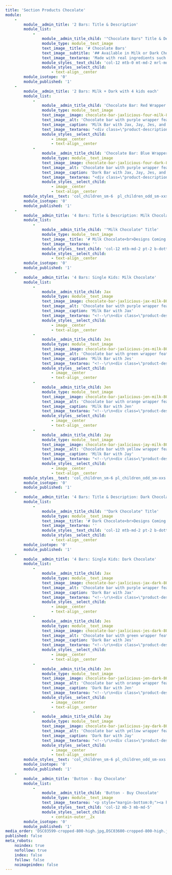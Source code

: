 ```yaml
---
title: 'Section Products Chocolate'
module:
    -
        module__admin_title: '2 Bars: Title & Description'
        module_list:
            -
                module__admin_title_child: '"Chocolate Bars" Title & Description'
                module_type: module__text_image
                text_image__title: '# Chocolate Bars'
                text_image__subtitle: '## Available in Milk or Dark Chocolate with Your Choice of Wrapper'
                text_image__textarea: 'Made with real ingredients such as **cocoa butter**, **cocoa liquor**, and **natural vanilla**.<br>The result is a rich, smooth and delicious chocolate.'
                module_styles__text_child: 'col-12 mtb-0 mt-md-2 mrl-md-2 pt-2 prl-1 pb-0 pb-md-1'
                module_styles__select_child:
                    - text-align__center
        module_isotope: '0'
        module_published: '1'
    -
        module__admin_title: '2 Bars: Milk + Dark with 4 kids each'
        module_list:
            -
                module__admin_title_child: 'Chocolate Bar: Red Wrapper with 4 Kids'
                module_type: module__text_image
                text_image__image: chocolate-bar-jaxlicious-four-milk-800.jpg
                text_image__alt: 'Chocolate bar with purple wrapper featuring Jax'
                text_image__caption: 'Milk Bar with Jax, Jay, Jes, and Jen'
                text_image__textarea: "<div class=\"product-description\">\r\n<p>\r\nBulk Order of 144 Milk Chocolate Bars 3.5 OZ each<br>\r\n  <del>$4.25</del> $3.25 each x 144 = $468 <span class=\"figcaption-alt\">(includes delivery)</span>\r\n</p>\r\n</div>\r\n            \r\n<button id=\"add-to-cart\" type=\"button\" class=\"js-add-item snipcart-add-item polygon-2 background__9\" data-item-id=\"choc-001\" data-item-name=\"3.5 oz Milk Chocolate Bars\" data-item-price=\"468.00\" data-item-quantity=\"1\" data-item-url=\"/\" data-item-image=\"/user/pages/section-products-chocolate/chocolate-bar-jaxlicious-four-milk-300.jpg\" data-item-description=\"Case of 144 Bars (choc-001)\">add to cart</button>"
                module_styles__select_child:
                    - image__center
                    - text-align__center
            -
                module__admin_title_child: 'Chocolate Bar: Blue Wrapper with 4 Kids'
                module_type: module__text_image
                text_image__image: chocolate-bar-jaxlicious-four-dark-800.jpg
                text_image__alt: 'Chocolate bar with purple wrapper featuring Jax'
                text_image__caption: 'Dark Bar with Jax, Jay, Jes, and Jen'
                text_image__textarea: "<div class=\"product-description\">\r\n<p>\r\nBulk Order of 144 Dark Chocolate Bars 3.5 OZ each<br>\r\n   <del>$4.25</del> $3.25 each x 144 = $468 <span class=\"figcaption-alt\">(includes delivery)</span>\r\n</p>\r\n</div>\r\n\r\n<button id=\"add-to-cart\" type=\"button\" class=\"js-add-item snipcart-add-item  polygon-2 background__9\" data-item-id=\"choc-002\" data-item-name=\"3.5 oz Dark Chocolate Bars\" data-item-price=\"468.00\" data-item-quantity=\"1\" data-item-url=\"/\" data-item-image=\"/user/pages/section-products-chocolate/chocolate-bar-jaxlicious-four-dark-300.jpg\" data-item-description=\"Case of 144 Bars (choc-002)\">add to cart</button>"
                module_styles__select_child:
                    - image__center
                    - text-align__center
        module_styles__text: 'col_children_sm-6  pl_children_odd_sm-xxs pr_children_even_sm-xxs pl_children_even_sm-1 pr_children_odd_sm-1'
        module_isotope: '0'
        module_published: '1'
    -
        module__admin_title: '4 Bars: Title & Description: Milk Chocolate'
        module_list:
            -
                module__admin_title_child: '"Milk Chocolate" Title'
                module_type: module__text_image
                text_image__title: '# Milk Chocolate<br>Designs Coming Soon'
                text_image__textarea: ''
                module_styles__text_child: 'col-12 mtb-md-2 pt-2 b-dotted-xxs-3 b-yellow'
                module_styles__select_child:
                    - text-align__center
        module_isotope: '0'
        module_published: '1'
    -
        module__admin_title: '4 Bars: Single Kids: Milk Chocolate'
        module_list:
            -
                module__admin_title_child: Jax
                module_type: module__text_image
                text_image__image: chocolate-bar-jaxlicious-jax-milk-800.jpg
                text_image__alt: 'Chocolate bar with purple wrapper featuring Jax'
                text_image__caption: 'Milk Bar with Jax'
                text_image__textarea: "<!--\r\n<div class=\"product-description\">\r\n<p>\r\nBulk Order of 144 Milk Chocolate Bars 3.5 OZ each<br>\r\n<del>$4.25</del> $3.25 each x 144 = $468  <span class=\"figcaption-alt\">(includes delivery)</span>\r\n</p>\r\n</div>\r\n\r\n<button id=\"add-to-cart\" type=\"button\" class=\"js-add-item snipcart-add-item polygon-2 background__9\" data-item-id=\"choc-003\" data-item-name=\"3.5 oz Milk Chocolate Bars\" data-item-price=\"468.00\" data-item-quantity=\"1\" data-item-url=\"/\" data-item-image=\"/user/pages/section-products-chocolate/chocolate-bar-jaxlicious-jax-milk-300.jpg\" data-item-description=\"Case of 144 Bars  (choc-003)\">add to cart</button>\r\n-->"
                module_styles__select_child:
                    - image__center
                    - text-align__center
            -
                module__admin_title_child: Jes
                module_type: module__text_image
                text_image__image: chocolate-bar-jaxlicious-jes-milk-800.jpg
                text_image__alt: 'Chocolate bar with green wrapper featuring Jes'
                text_image__caption: 'Milk Bar with Jes'
                text_image__textarea: "<!--\r\n<div class=\"product-description\">\r\n<p>\r\nBulk Order of 144 Milk Chocolate Bars 3.5 OZ each<br>\r\n<del>$4.25</del> $3.25 each x 144 = $468  <span class=\"figcaption-alt\">(includes delivery)</span>\r\n</p>\r\n</div>\r\n\r\n<button id=\"add-to-cart\" type=\"button\" class=\"js-add-item snipcart-add-item polygon-2 background__9\" data-item-id=\"choc-004\" data-item-name=\"3.5 oz Milk Chocolate Bars\" data-item-price=\"468.00\" data-item-quantity=\"1\" data-item-url=\"/\" data-item-image=\"/user/pages/section-products-chocolate/chocolate-bar-jaxlicious-jes-milk-300.jpg\" data-item-description=\"Case of 144 Bars (choc-004)\">add to cart</button>\r\n-->"
                module_styles__select_child:
                    - image__center
                    - text-align__center
            -
                module__admin_title_child: Jen
                module_type: module__text_image
                text_image__image: chocolate-bar-jaxlicious-jen-milk-800.jpg
                text_image__alt: 'Chocolate bar with orange wrapper featuring Jen'
                text_image__caption: 'Milk Bar with Jen'
                text_image__textarea: "<!--\r\n<div class=\"product-description\">\r\n<p>\r\nBulk Order of 144 Milk Chocolate Bars 3.5 OZ each<br>\r\n<del>$4.25</del> $3.25 each x 144 = $468  <span class=\"figcaption-alt\">(includes delivery)</span>\r\n</p>\r\n</div>\r\n\r\n<button id=\"add-to-cart\" type=\"button\" class=\"js-add-item snipcart-add-item polygon-2 background__9\" data-item-id=\"choc-005\" data-item-name=\"3.5 oz Milk Chocolate Bars\" data-item-price=\"468.00\" data-item-quantity=\"1\" data-item-url=\"/\" data-item-image=\"/user/pages/section-products-chocolate/chocolate-bar-jaxlicious-jen-milk-300.jpg\" data-item-description=\"Case of 144 Bars (choc-005)\">add to cart</button>\r\n-->"
                module_styles__select_child:
                    - image__center
                    - text-align__center
            -
                module__admin_title_child: Jay
                module_type: module__text_image
                text_image__image: chocolate-bar-jaxlicious-jay-milk-800.jpg
                text_image__alt: 'Chocolate bar with yellow wrapper featuring Jax'
                text_image__caption: 'Milk Bar with Jay'
                text_image__textarea: "<!--\r\n<div class=\"product-description\">\r\n<p>\r\nBulk Order of 144 Milk Chocolate Bars 3.5 OZ each<br>\r\n<del>$4.25</del> $3.25 each x 144 = $468  <span class=\"figcaption-alt\">(includes delivery)</span>\r\n</p>\r\n</div>\r\n\r\n<button id=\"add-to-cart\" type=\"button\" class=\"js-add-item snipcart-add-item polygon-2 background__9\" data-item-id=\"choc-006\" data-item-name=\"3.5 oz Milk Chocolate Bars\" data-item-price=\"468.00\" data-item-quantity=\"1\" data-item-url=\"/\" data-item-image=\"/user/pages/section-products-chocolate/chocolate-bar-jaxlicious-jay-milk-300.jpg\" data-item-description=\"Case of 144 Bars (choc-006)\">add to cart</button>\r\n-->"
                module_styles__select_child:
                    - image__center
                    - text-align__center
        module_styles__text: 'col_children_sm-6 pl_children_odd_sm-xxs pr_children_even_sm-xxs pl_children_even_sm-1 pr_children_odd_sm-1'
        module_isotope: '0'
        module_published: '1'
    -
        module__admin_title: '4 Bars: Title & Description: Dark Chocolate'
        module_list:
            -
                module__admin_title_child: '"Dark Chocolate" Title'
                module_type: module__text_image
                text_image__title: '# Dark Chocolate<br>Designs Coming Soon'
                text_image__textarea: ''
                module_styles__text_child: 'col-12 mtb-md-2 pt-2 b-dotted-xxs-3 b-yellow'
                module_styles__select_child:
                    - text-align__center
        module_isotope: '0'
        module_published: '1'
    -
        module__admin_title: '4 Bars: Single Kids: Dark Chocolate'
        module_list:
            -
                module__admin_title_child: Jax
                module_type: module__text_image
                text_image__image: chocolate-bar-jaxlicious-jax-dark-800.jpg
                text_image__alt: 'Chocolate bar with purple wrapper featuring Jax'
                text_image__caption: 'Dark Bar with Jax'
                text_image__textarea: "<!--\r\n<div class=\"product-description\">\r\n<p>\r\nBulk Order of 144 Dark Chocolate Bars 3.5 OZ each<br>\r\n<del>$4.25</del> $3.25 each x 144 = $468  <span class=\"figcaption-alt\">(includes delivery)</span>\r\n</p>\r\n</div>\r\n\r\n<button id=\"add-to-cart\" type=\"button\" class=\"js-add-item snipcart-add-item polygon-2 background__9\" data-item-id=\"choc-007\" data-item-name=\"3.5 oz Dark Chocolate Bars\" data-item-price=\"468.00\" data-item-quantity=\"1\" data-item-url=\"/\" data-item-image=\"/user/pages/section-products-chocolate/chocolate-bar-jaxlicious-jax-dark-300.jpg\" data-item-description=\"Case of 144 Bars (choc-007)\">add to cart</button>\r\n-->"
                module_styles__select_child:
                    - image__center
                    - text-align__center
            -
                module__admin_title_child: Jes
                module_type: module__text_image
                text_image__image: chocolate-bar-jaxlicious-jes-dark-800.jpg
                text_image__alt: 'Chocolate bar with green wrapper featuring Jes'
                text_image__caption: 'Dark Bar with Jes'
                text_image__textarea: "<!--\r\n<div class=\"product-description\">\r\n<p>\r\nBulk Order of 144 Dark Chocolate Bars 3.5 OZ each<br>\r\n<del>$4.25</del> $3.25 each x 144 = $468  <span class=\"figcaption-alt\">(includes delivery)</span>\r\n</p>\r\n</div>\r\n\r\n<button id=\"add-to-cart\" type=\"button\" class=\"js-add-item snipcart-add-item polygon-2 background__9\" data-item-id=\"choc-008\" data-item-name=\"3.5 oz Dark Chocolate Bars\" data-item-price=\"468.00\" data-item-quantity=\"1\" data-item-url=\"/\" data-item-image=\"/user/pages/section-products-chocolate/chocolate-bar-jaxlicious-jes-dark-300.jpg\" data-item-description=\"Case of 144 Bars (choc-008)\">add to cart</button>\r\n-->"
                module_styles__select_child:
                    - image__center
                    - text-align__center
            -
                module__admin_title_child: Jen
                module_type: module__text_image
                text_image__image: chocolate-bar-jaxlicious-jen-dark-800.jpg
                text_image__alt: 'Chocolate bar with orange wrapper featuring Jen'
                text_image__caption: 'Dark Bar with Jen'
                text_image__textarea: "<!--\r\n<div class=\"product-description\">\r\n<p>\r\nBulk Order of 144 Dark Chocolate Bars 3.5 OZ each<br>\r\n<del>$4.25</del> $3.25 each x 144 = $468  <span class=\"figcaption-alt\">(includes delivery)</span>\r\n</p>\r\n</div>\r\n\r\n<button id=\"add-to-cart\" type=\"button\" class=\"js-add-item snipcart-add-item polygon-2 background__9\" data-item-id=\"choc-009\" data-item-name=\"3.5 oz Dark Chocolate Bars\" data-item-price=\"468.00\" data-item-quantity=\"1\" data-item-url=\"/\" data-item-image=\"/user/pages/section-products-chocolate/chocolate-bar-jaxlicious-jen-dark-300.jpg\" data-item-description=\"Case of 144 Bars (choc-009)\">add to cart</button>\r\n-->"
                module_styles__select_child:
                    - image__center
                    - text-align__center
            -
                module__admin_title_child: Jay
                module_type: module__text_image
                text_image__image: chocolate-bar-jaxlicious-jay-dark-800.jpg
                text_image__alt: 'Chocolate bar with yellow wrapper featuring Jax'
                text_image__caption: 'Dark Bar with Jay'
                text_image__textarea: "<!--\r\n<div class=\"product-description\">\r\n<p>\r\nBulk Order of 144 Dark Chocolate Bars 3.5 OZ each<br>\r\n<del>$4.25</del> $3.25 each x 144 = $468  <span class=\"figcaption-alt\">(includes delivery)</span>\r\n</p>\r\n</div>\r\n\r\n<button id=\"add-to-cart\" type=\"button\" class=\"js-add-item snipcart-add-item polygon-2 background__9\" data-item-id=\"choc-010\" data-item-name=\"3.5 oz Dark Chocolate Bars\" data-item-price=\"468.00\" data-item-quantity=\"1\" data-item-url=\"/\" data-item-image=\"/user/pages/section-products-chocolate/chocolate-bar-jaxlicious-jay-dark-300.jpg\" data-item-description=\"Case of 144 Bars (choc-010)\">add to cart</button>\r\n-->"
                module_styles__select_child:
                    - image__center
                    - text-align__center
        module_styles__text: 'col_children_sm-6 pl_children_odd_sm-xxs pr_children_even_sm-xxs pl_children_even_sm-1 pr_children_odd_sm-1'
        module_isotope: '0'
        module_published: '1'
    -
        module__admin_title: 'Button - Buy Chocolate'
        module_list:
            -
                module__admin_title_child: 'Button - Buy Chocolate'
                module_type: module__text_image
                text_image__textarea: '<p style="margin-bottom:0;"><a href="#contact-us" class="button button__md button__contained button__center padding-right-left__md">Contact Us to Place Your Order</a></p>'
                module_styles__text_child: 'col-12 mb-3 mb-md-5'
                module_styles__select_child:
                    - contain-outer__2x
        module_isotope: '0'
        module_published: '1'
media_order: 'DSC03599-cropped-800-high.jpg,DSC03600-cropped-800-high.jpg,DSC03601-cropped-800-high.jpg,DSC03602-cropped-800-high.jpg,DSC03676-cropped-800-high-red.jpg,DSC03676-cropped-800-high-blue.jpg,DSC03599-cropped-800-high-DARK.jpg,DSC03600-cropped-800-high-DARK.jpg,DSC03601-cropped-800-high-DARK.jpg,DSC03602-cropped-800-high-DARK.jpg,DSC03599-cropped-800-high-DARK_CART.jpg,DSC03600-cropped-800-high-DARK_CART.jpg,DSC03601-cropped-800-high-DARK_CART.jpg,DSC03602-cropped-800-high-DARK_CART.jpg,DSC03676-cropped-800-high-blue_CART.jpg,DSC03676-cropped-800-high-red_CART.jpg,DSC03599-cropped-800-high_CART.jpg,DSC03600-cropped-800-high_CART.jpg,DSC03601-cropped-800-high_CART.jpg,DSC03602-cropped-800-high_CART.jpg'
published: false
meta_robots:
    noindex: true
    nofollow: true
    index: false
    follow: false
    noimageindex: false
---
```


